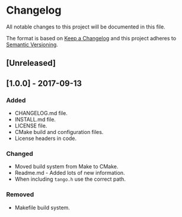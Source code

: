 # Changelog
All notable changes to this project will be documented in this file.

The format is based on [Keep a Changelog](http://keepachangelog.com/en/1.0.0/)
and this project adheres to [Semantic Versioning](http://semver.org/spec/v2.0.0.html).

## [Unreleased]

## [1.0.0] - 2017-09-13

### Added
* CHANGELOG.md file.
* INSTALL.md file.
* LICENSE file.
* CMake build and configuration files.
* License headers in code.

### Changed
* Moved build system from Make to CMake.
* Readme.md - Added lots of new information.
* When including `tango.h` use the correct path.

### Removed
* Makefile build system.